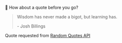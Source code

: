 📣 How about a quote before you go?

> Wisdom has never made a bigot, but learning has.
>
> <p>- Josh Billings</p>

Quote requested from [Random Quotes API](https://github.com/lukePeavey/quotable)
